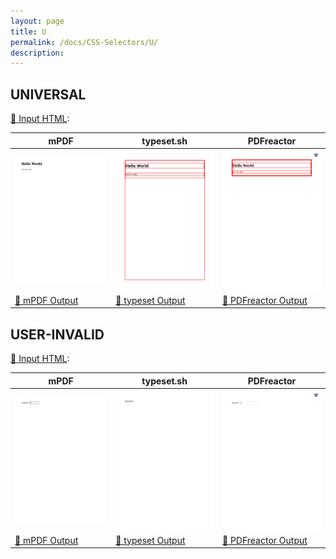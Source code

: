 ```yaml
---
layout: page
title: U
permalink: /docs/CSS-Selectors/U/
description: 
---
```




## UNIVERSAL

[📄 Input HTML](/html/CSS%20Selectors/U/universal.html):

| mPDF | typeset.sh | PDFreactor |
|---------|---------|---------|
| ![mPDF Preview](mpdf__html_CSS_Selectors_U_universal.html.png) | ![typeset Preview](typeset__html_CSS_Selectors_U_universal.html.png) | ![PDFreactor Preview](pdfreactor__html_CSS_Selectors_U_universal.html.png) |
| [📕 mPDF Output](mpdf__html_CSS_Selectors_U_universal.html.pdf) | [📕 typeset Output](typeset__html_CSS_Selectors_U_universal.html.pdf) | [📕 PDFreactor Output](pdfreactor__html_CSS_Selectors_U_universal.html.pdf) |

## USER-INVALID

[📄 Input HTML](/html/CSS%20Selectors/U/user-invalid.html):

| mPDF | typeset.sh | PDFreactor |
|---------|---------|---------|
| ![mPDF Preview](mpdf__html_CSS_Selectors_U_user-invalid.html.png) | ![typeset Preview](typeset__html_CSS_Selectors_U_user-invalid.html.png) | ![PDFreactor Preview](pdfreactor__html_CSS_Selectors_U_user-invalid.html.png) |
| [📕 mPDF Output](mpdf__html_CSS_Selectors_U_user-invalid.html.pdf) | [📕 typeset Output](typeset__html_CSS_Selectors_U_user-invalid.html.pdf) | [📕 PDFreactor Output](pdfreactor__html_CSS_Selectors_U_user-invalid.html.pdf) |


